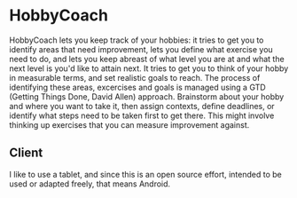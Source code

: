 # HobbyCoach

HobbyCoach lets you keep track of your hobbies: it tries to get you to identify areas that need improvement, lets you define what exercise you need to do, and lets you keep abreast of what level you are at and what the next level is you'd like to attain next. It tries to get you to think of your hobby in measurable terms, and set realistic goals to reach. The process of identifying these areas, excercises and goals is managed using a GTD (Getting Things Done, David Allen) approach. Brainstorm about your hobby and where you want to take it, then assign contexts, define deadlines, or identify what steps need to be taken first to get there. This might involve thinking up exercises that you can measure improvement against.

## Client

I like to use a tablet, and since this is an open source effort, intended to be used or adapted freely, that means Android. 